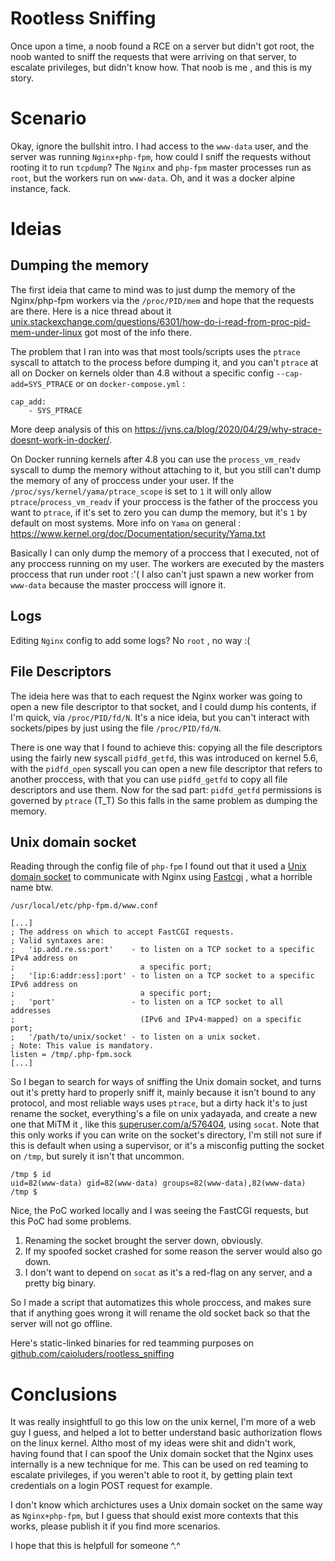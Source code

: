 # Rootless Sniffing

Once upon a time, a noob found a RCE on a server but didn't got root, the noob wanted to sniff the requests that were arriving on that server, to escalate privileges, but didn't know how. That noob is me , and this is my story.

# Scenario 

Okay, ignore the bullshit intro.
I had access to the `www-data` user, and the server was running `Nginx+php-fpm`, how could I sniff the requests without rooting it to run `tcpdump`? The `Nginx` and `php-fpm` master processes run as `root`, but the workers run on `www-data`. Oh, and it was a docker alpine instance, fack.

# Ideias

## Dumping the memory
The first ideia that came to mind was to just dump the memory of the Nginx/php-fpm workers via the `/proc/PID/mem` and hope that the requests are there. Here is a nice thread about it [unix.stackexchange.com/questions/6301/how-do-i-read-from-proc-pid-mem-under-linux](https://unix.stackexchange.com/questions/6301/how-do-i-read-from-proc-pid-mem-under-linux) got most of the info there.

The problem that I ran into was that most tools/scripts uses the `ptrace` syscall to attatch to the process before dumping it, and you can't `ptrace` at all on Docker on kernels older than 4.8 without a specific config `--cap-add=SYS_PTRACE` or on `docker-compose.yml` :

```
cap_add:
    - SYS_PTRACE
```

More deep analysis of this on https://jvns.ca/blog/2020/04/29/why-strace-doesnt-work-in-docker/.

On Docker running kernels after 4.8 you can use the `process_vm_readv` syscall to dump the memory without attaching to it, but you still can't dump the memory of any of proccess under your user. If the `/proc/sys/kernel/yama/ptrace_scope` is set to `1` it will only allow `ptrace`/`process_vm_readv` if your proccess is the father of the proccess you want to `ptrace`, if it's set to zero you can dump the memory, but it's `1` by default on most systems. More info on `Yama` on general : https://www.kernel.org/doc/Documentation/security/Yama.txt

Basically I can only dump the memory of a proccess that I executed, not of any proccess running on my user. The workers are executed by the masters proccess that run under root :'( I also can't just spawn a new worker from `www-data` because the master proccess will ignore it.

## Logs
Editing `Nginx` config to add some logs? No `root` , no way :(

## File Descriptors
The ideia here was that to each request the Nginx worker was going to open a new file descriptor to that socket, and I could dump his contents, if I'm quick, via `/proc/PID/fd/N`. It's a nice ideia, but you can't interact with sockets/pipes by just using the file `/proc/PID/fd/N`.

There is one way that I found to achieve this: copying all the file descriptors using the fairly new syscall `pidfd_getfd`, this was introduced on kernel 5.6, with the `pidfd_open` syscall you can open a new file descriptor that refers to another proccess, with that you can use `pidfd_getfd` to copy all file descriptors and use them. Now for the sad part: `pidfd_getfd` permissions is governed by `ptrace` (T_T) So this falls in the same problem as dumping the memory.  
 
## Unix domain socket
Reading through the config file of `php-fpm` I found out that it used a [Unix domain socket]( https://en.wikipedia.org/wiki/Unix_domain_socket ) to communicate with Nginx using [Fastcgi]( https://en.wikipedia.org/wiki/FastCGI ) , what a horrible name btw.

`/usr/local/etc/php-fpm.d/www.conf`
```
[...]
; The address on which to accept FastCGI requests.
; Valid syntaxes are:
;   'ip.add.re.ss:port'    - to listen on a TCP socket to a specific IPv4 address on
;                            a specific port;
;   '[ip:6:addr:ess]:port' - to listen on a TCP socket to a specific IPv6 address on
;                            a specific port;
;   'port'                 - to listen on a TCP socket to all addresses
;                            (IPv6 and IPv4-mapped) on a specific port;
;   '/path/to/unix/socket' - to listen on a unix socket.
; Note: This value is mandatory.
listen = /tmp/.php-fpm.sock
[...]
```

So I began to search for ways of sniffing the Unix domain socket, and turns out it's pretty hard to properly sniff it, mainly because it isn't bound to any protocol, and most reliable ways uses `ptrace`, but a dirty hack it's to just rename the socket, everything's a file on unix yadayada, and create a new one that MiTM it , like this [superuser.com/a/576404](https://superuser.com/a/576404), using `socat`. Note that this only works if you can write on the socket's directory, I'm still not sure if this is default when using a supervisor, or it's a misconfig putting the socket on `/tmp`, but surely it isn't that uncommon.

```
/tmp $ id
uid=82(www-data) gid=82(www-data) groups=82(www-data),82(www-data)
/tmp $
```

Nice, the PoC worked locally and I was seeing the FastCGI requests, but this PoC had some problems.

1. Renaming the socket brought the server down, obviously.
2. If my spoofed socket crashed for some reason the server would also go down. 
3. I don't want to depend on `socat` as it's a red-flag on any server, and a pretty big binary.

So I made a script that automatizes this whole proccess, and makes sure that if anything goes wrong it will rename the old socket back so that the server will not go offline.

<script src="https://gist-it.appspot.com/github/caioluders/rootless_sniffing/blob/main/dsm.c"></script>

Here's static-linked binaries for red teamming purposes on [github.com/caioluders/rootless_sniffing](https://github.com/caioluders/rootless_sniffing)

# Conclusions
It was really insightfull to go this low on the unix kernel, I'm more of a web guy I guess, and helped a lot to better understand basic authorization flows on the linux kernel. Altho most of my ideas were shit and didn't work, having found that I can spoof the Unix domain socket that the Nginx uses internally is a new technique for me. This can be used on red teaming to escalate privileges, if you weren't able to root it, by getting plain text credentials on a login POST request for example.

I don't know which archictures uses a Unix domain socket on the same way as `Nginx+php-fpm`, but I guess that should exist more contexts that this works, please publish it if you find more scenarios. 

I hope that this is helpfull for someone ^.^

